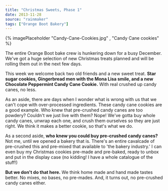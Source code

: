```yaml
---
title: "Christmas Sweets, Phase 1"
date: 2013-11-28
source: "rainmaker"
tags: ["Orange Boot Bakery"]
---
```


{% imagePlaceholder "Candy-Cane-Cookies.jpg" , "Candy Cane cookies" %}

The entire Orange Boot bake crew is hunkering down for a busy December. We've got a huge selection of new Christmas treats planned and will be rolling them out in the next few days.

This week we welcome back two old friends and a new sweet treat. **Star sugar cookies, Gingerbread men with the Mona Lisa smile, and a new Chocolate Peppermint Candy Cane Cookie.** With real crushed up candy canes, no less.

As an aside, there are days when I wonder what is wrong with us that we can't cope with over-processed ingredients. These candy cane cookies are a good example. Who knew that pre-crushed candy canes are too powdery? Couldn't we just live with them? Nope! We've gotta buy whole candy canes, unwrap each one, and crush them ourselves so they are just right. We think it makes a better cookie, so that's what we do.

As a second aside, **who knew you could buy pre-crushed candy canes?** Not me, until we opened a bakery that is. There's an entire cavalcade of pre-crushed this and pre-mixed that available to 'the bakery industry.' I can even buy my Christmas cookies pre-made and pre-baked, ready to unbox and put in the display case (no kidding! I have a whole catalogue of the stuff!)

**But we don't do that here.** We think home made and hand made tastes better. No mixes, no bases, no pre-mades. And, it turns out, no pre-crushed candy canes either.
